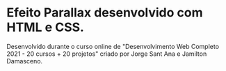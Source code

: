 # Efeito Parallax desenvolvido com HTML e CSS.

Desenvolvido durante o curso online de "Desenvolvimento Web Completo 2021 - 20 cursos + 20 projetos" criado por Jorge Sant Ana e Jamilton Damasceno.
 
